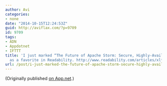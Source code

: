 ```yaml
---
author: Avi
categories:
- none
date: "2014-10-15T12:24:53Z"
guid: http://aviflax.com/?p=9709
id: 9709
tags:
- ADN
- Appdotnet
- IFTTT
title: 'I just marked “The Future of Apache Storm: Secure, Highly-Available, Multi-Tenant”
  as a favorite in Readability. http://www.readability.com/articles/xlfo8965'
url: /post/i-just-marked-the-future-of-apache-storm-secure-highly-available-multi-tenant-as-a-favorite-in-readability-httpwww-readability-comarticlesxlfo8965/
---
```

(Originally published [on App.net](http://alpha.app.net/aviflax/post/41192594).)